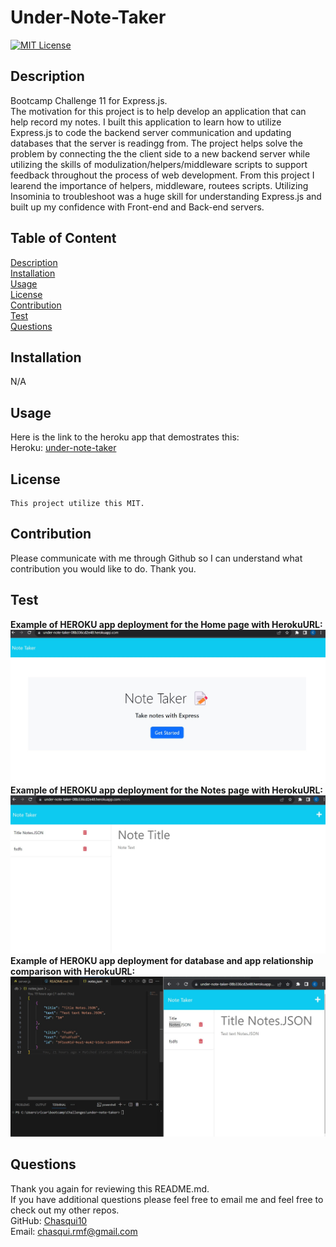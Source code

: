 
  # Under-Note-Taker
  
  [![MIT License](https://img.shields.io/badge/License-MIT-blue)](https://choosealicense.com/licenses/mit/#)
  
  ## Description 
  Bootcamp Challenge 11 for Express.js. <br>The motivation for this project is to help develop an application that can help record my notes. I built this application to learn how to utilize Express.js to code the backend server communication and updating databases that the server is readingg from. The project helps solve the problem  by connecting the the client side  to a new backend server while utilizing the skills of modulization/helpers/middleware scripts to support feedback  throughout the process of web development.  From this project  I learend the importance of helpers, middleware, routees scripts. Utilizing Insominia to troubleshoot was a huge skill for understanding Express.js and built up my confidence with Front-end and Back-end servers.

  ## Table of Content
  [Description](#description)<br>
  [Installation](#installation)<br>
  [Usage](#usage)<br>
  [License](#license)<br>
  [Contribution](#contribution)<br>
  [Test](#test)<br>
  [Questions](#questions)<br>

  ## Installation
  N/A
  
  ## Usage

  Here is the link to the heroku app that demostrates this:<br>
  Heroku: [under-note-taker](https://under-note-taker-08b336cd2e48.herokuapp.com/)

  ## License
    This project utilize this MIT.
  
  ## Contribution
  Please communicate with me through Github so I can understand what contribution you would like to do. Thank you.
  
  ## Test

  **Example of HEROKU app deployment for the Home page with HerokuURL:** <br>
  ![Heroku under-note-taker Home Page](./public/assets/images/herokuApp_under-note-taker_Home.jpg)
  **Example of HEROKU app deployment for the Notes page with HerokuURL:** <br>
  ![Heroku under-note-taker Home Page](./public/assets/images/herokuApp_under-note-taker_Notes.jpg)
  **Example of HEROKU app deployment for database and app relationship comparison with HerokuURL:** <br>
  ![Heroku under-note-taker Home Page](./public/assets/images/herokuApp_under-note-taker_DB_notesRelationship.jpg)

 
  ## Questions
  Thank you again for reviewing this README.md. <br>
  If you have additional questions please feel free to email me and feel free to check out my other repos. <br>
  GitHub: [Chasqui10](https://github.com/Chasqui10) <br>
  Email:  [chasqui.rmf@gmail.com](chasqui.rmf@gmail.com)<br>

